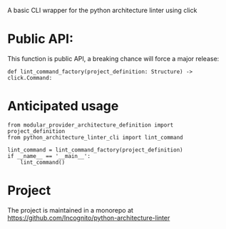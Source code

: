 A basic CLI wrapper for the python architecture linter using click


# Public API:

This function is public API, a breaking chance will force a major release:

```
def lint_command_factory(project_definition: Structure) -> click.Command:
```

# Anticipated usage

```
from modular_provider_architecture_definition import project_definition
from python_architecture_linter_cli import lint_command

lint_command = lint_command_factory(project_definition)
if __name__ == '__main__':
    lint_command()
```


# Project

The project is maintained in a monorepo at https://github.com/Incognito/python-architecture-linter
